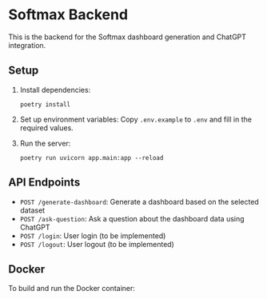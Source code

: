 # Softmax Backend

This is the backend for the Softmax dashboard generation and ChatGPT integration.

## Setup

1. Install dependencies:
   ```
   poetry install
   ```

2. Set up environment variables:
   Copy `.env.example` to `.env` and fill in the required values.

3. Run the server:
   ```
   poetry run uvicorn app.main:app --reload
   ```

## API Endpoints

- `POST /generate-dashboard`: Generate a dashboard based on the selected dataset
- `POST /ask-question`: Ask a question about the dashboard data using ChatGPT
- `POST /login`: User login (to be implemented)
- `POST /logout`: User logout (to be implemented)

## Docker

To build and run the Docker container:
